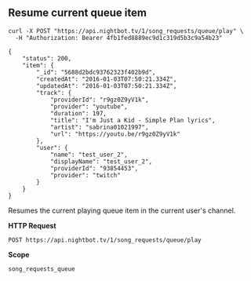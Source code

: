 ## Resume current queue item

```cURL
curl -X POST "https://api.nightbot.tv/1/song_requests/queue/play" \
  -H "Authorization: Bearer 4fb1fed8889ec9d1c319d5b3c9a54b23"

{
    "status": 200,
    "item": {
        "_id": "5688d2bdc93762323f402b9d",
        "createdAt": "2016-01-03T07:50:21.334Z",
        "updatedAt": "2016-01-03T07:50:21.334Z",
        "track": {
            "providerId": "r9gz0Z9yV1k",
            "provider": "youtube",
            "duration": 197,
            "title": "I'm Just a Kid - Simple Plan lyrics",
            "artist": "sabrina01021997",
            "url": "https://youtu.be/r9gz0Z9yV1k"
        },
        "user": {
            "name": "test_user_2",
            "displayName": "test_user_2",
            "providerId": "93854453",
            "provider": "twitch"
        }
    }
}
```

Resumes the current playing queue item in the current user's channel.

**HTTP Request**

`POST https://api.nightbot.tv/1/song_requests/queue/play`

**Scope**

`song_requests_queue`

